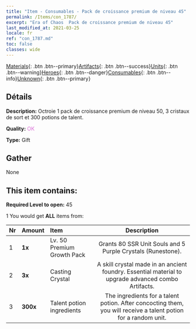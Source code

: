 ```yaml
---
title: "Item - Consumables - Pack de croissance premium de niveau 45"
permalink: /Items/con_1787/
excerpt: "Era of Chaos  Pack de croissance premium de niveau 45"
last_modified_at: 2021-03-25
locale: fr
ref: "con_1787.md"
toc: false
classes: wide
---
```

 [Materials](/fr/Items/){: .btn .btn--primary}[Artifacts](/fr/Items/Artifacts/){: .btn .btn--success}[Units](/fr/Items/Units/){: .btn .btn--warning}[Heroes](/fr/Items/Heroes/){: .btn .btn--danger}[Consumables](/fr/Items/Consumables/){: .btn .btn--info}[Unknown](/fr/Items/Unknown/){: .btn .btn--primary}

## Détails
 **Description:** Octroie 1 pack de croissance premium de niveau 50, 3 cristaux de sort et 300 potions de talent.

 **Quality:** <span style="color: #DA70D6">OK</span>

 **Type:** Gift

## Gather

  None

## This item contains:

 **Required Level to open:** 45

 1 You would get **ALL** items  from:

  | Nr | Amount |     Item    | Description |
  |:---|:-------|:------------|:-----------:|
  | 1 |  **1x** | Lv. 50 Premium Growth Pack | Grants 80 SSR Unit Souls and 5 Purple Crystals (Runestone).  | 
  | 2 |  **3x** | Casting Crystal | A skill crystal made in an ancient foundry. Essential material to upgrade advanced combo Artifacts.  | 
  | 3 |  **300x** | Talent potion ingredients | The ingredients for a talent potion. After concocting them, you will receive a talent potion for a random unit.   | 

